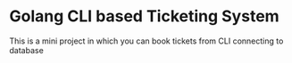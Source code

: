 <h1>Golang CLI based Ticketing System</h1>
<p>This is a mini project in which you can book tickets from CLI connecting to database</p>
